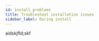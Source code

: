 ```yaml
---
id: install_problems
title: Troubleshoot installation issues
sidebar_label: During install
---
```

aidskjfld;skf